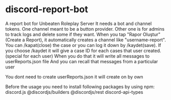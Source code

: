 # discord-report-bot
A report bot for Unbeaten Roleplay Server
It needs a bot and channel tokens. One channel meant to be a button provider. Other one is for admins to track logs and delete some if they want.
When you tap "Rapor Oluştur"(Create a Report), it automatically creates a channel like "username-report".
You can /kapat(close) the case or you can log it down by /kaydet(save). If you choose /kaydet it will give a case ID for each cases that user created.(special for each user)
When you do that it will write all messages to userReports.json file
And you can recall that messages from a particular user

You dont need to create userReports.json it will create on by own

Before the usage you need to install following packages by using npm:
discord.js @discordjs/builders @discordjs/rest discord-api-types
